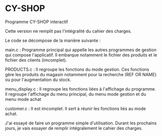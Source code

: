 # CY-SHOP

Programme CY-SHOP interactif 

Cette version ne remplit pas l'intégralité du cahier des charges. 

Le code se décompose de la manière suivante : 

main.c : Programme principal qui appelle les autres programmes de gestion qui compose l'applicatif. Il embarque notamment le fichier des produits et le fichier des clients (imcomplet).

PRODUCTS.c : Il regroupe les fonctions du mode gestion. Ces fonctions gère les produits du magasin notamment pour la recherche (REF OR NAME) ou pour l'augmentation du stock.

menu_display.c : Il regroupe les fonctions liées à l'affichage du programme. Il regroupe l'affichage du menu principal, du menu mode gestion et du menu mode achat

customer.c : Il est imcomplet. Il sert à réunir les fonctions liés au mode achat.

J'ai essayé de faire un programme simple d'utilisation. Durant les prochains jours, je vais essayer de remplir intégralement le cahier des charges. 
